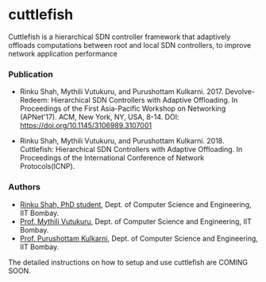# cuttlefish
Cuttlefish is a hierarchical SDN controller framework that adaptively offloads computations between root and local SDN controllers, to improve network application performance

### Publication
- Rinku Shah, Mythili Vutukuru, and Purushottam Kulkarni. 2017. Devolve-Redeem: Hierarchical SDN Controllers with Adaptive Offloading. In Proceedings of the First Asia-Pacific Workshop on Networking (APNet'17). ACM, New York, NY, USA, 8-14. DOI: https://doi.org/10.1145/3106989.3107001

- Rinku Shah, Mythili Vutukuru, and Purushottam Kulkarni. 2018. Cuttlefish: Hierarchical SDN Controllers with Adaptive Offloading. In Proceedings of the International Conference of Network Protocols(ICNP).

### Authors
* [Rinku Shah, PhD student](https://www.cse.iitb.ac.in/~rinku/), Dept. of Computer Science and Engineering, IIT Bombay.
* [Prof. Mythili Vutukuru](https://www.cse.iitb.ac.in/~mythili/), Dept. of Computer Science and Engineering, IIT Bombay.
* [Prof. Purushottam Kulkarni](https://www.cse.iitb.ac.in/~puru), Dept. of Computer Science and Engineering, IIT Bombay.



The detailed instructions on how to setup and use cuttlefish are COMING SOON.
